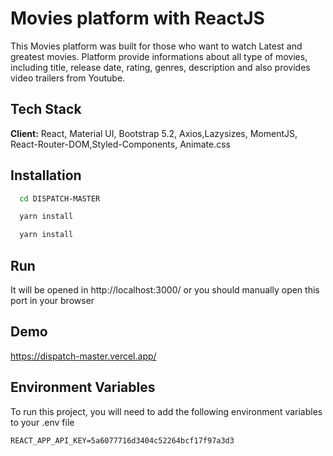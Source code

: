 
# Movies platform with ReactJS

This Movies platform was built for those who want to watch Latest and greatest movies.
Platform provide informations about all type of movies, including title, release date, rating, genres, description and also provides video trailers from Youtube.



## Tech Stack

**Client:** React, Material UI, Bootstrap 5.2, Axios,Lazysizes, MomentJS, React-Router-DOM,Styled-Components, Animate.css


## Installation

```bash
  cd DISPATCH-MASTER
```
    
```bash
  yarn install 
```

```bash
  yarn install 
```

## Run
It will be opened in http://localhost:3000/ or you should manually open this port in your browser
 

## Demo

https://dispatch-master.vercel.app/





## Environment Variables

To run this project, you will need to add the following environment variables to your .env file

`REACT_APP_API_KEY=5a6077716d3404c52264bcf17f97a3d3`


